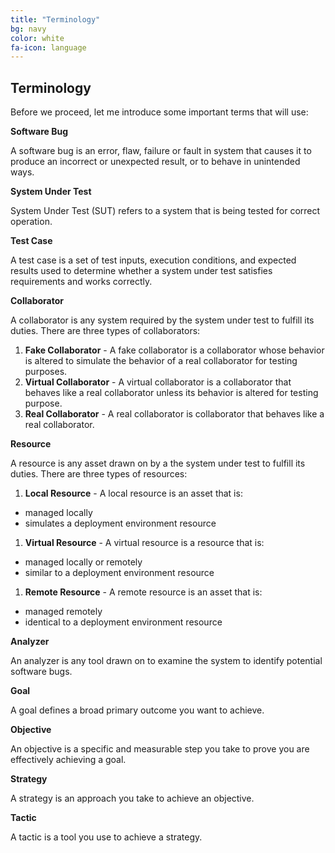 ```yaml
---
title: "Terminology"
bg: navy
color: white
fa-icon: language
---
```


## Terminology
Before we proceed, let me introduce some important terms that will use:

**Software Bug**

A software bug is an error, flaw, failure or fault in system that causes it to produce an incorrect or unexpected result, or to behave in unintended ways.

**System Under Test**

System Under Test (SUT) refers to a system that is being tested for correct operation.

**Test Case**

A test case is a set of test inputs, execution conditions, and expected results used to determine whether a system under test satisfies requirements and works correctly.

**Collaborator**

A collaborator is any system required by the system under test to fulfill its duties. There are three types of collaborators:
1. **Fake Collaborator** - A fake collaborator is a collaborator whose behavior is altered to simulate the behavior of a real collaborator for testing purposes.
1. **Virtual Collaborator** - A virtual collaborator is a collaborator that behaves like a real collaborator unless its behavior is altered for testing purpose.
1. **Real Collaborator** - A real collaborator is collaborator that behaves like a real collaborator.

**Resource**

A resource is any asset drawn on by a the system under test to fulfill its duties. There are three types of resources:
1. **Local Resource** - A local resource is an asset that is:
 * managed locally
 * simulates a deployment environment resource
1. **Virtual Resource** - A virtual resource is a resource that is:
 * managed locally or remotely
 * similar to a deployment environment resource
1. **Remote Resource** - A remote resource is an asset that is:
 * managed remotely
 * identical to a deployment environment resource

**Analyzer**

An analyzer is any tool drawn on to examine the system to identify potential software bugs.

**Goal**

A goal defines a broad primary outcome you want to achieve.

**Objective**

An objective is a specific and measurable step you take to prove you are effectively achieving a goal.

**Strategy**

A strategy is an approach you take to achieve an objective.

**Tactic**

A tactic is a tool you use to achieve a strategy.
